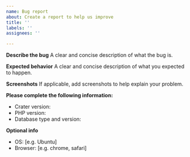 ```yaml
---
name: Bug report
about: Create a report to help us improve
title: ''
labels: ''
assignees: ''

---
```


**Describe the bug**
A clear and concise description of what the bug is.

**Expected behavior**
A clear and concise description of what you expected to happen.

**Screenshots**
If applicable, add screenshots to help explain your problem.

**Please complete the following information:**
- Crater version: 
- PHP version: 
- Database type and version: 

**Optional info**
- OS:  [e.g. Ubuntu]
- Browser: [e.g. chrome, safari]
